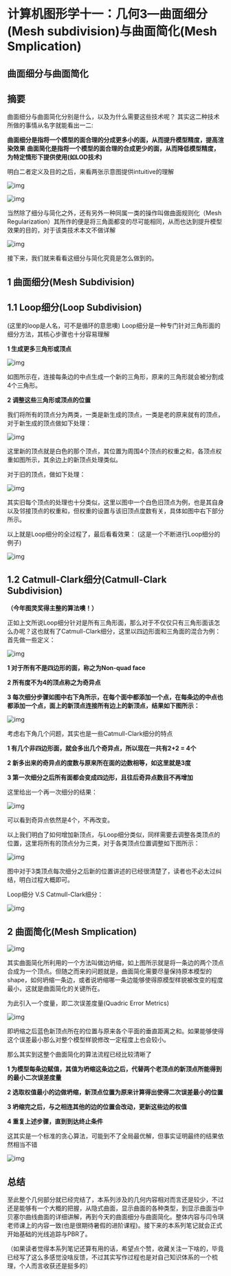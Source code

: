 # 计算机图形学十一：几何3—曲面细分(Mesh subdivision)与曲面简化(Mesh Smplication)

## **曲面细分与曲面简化**

## **摘要**

曲面细分与曲面简化分别是什么，以及为什么需要这些技术呢？ 其实这二种技术所做的事情从名字就能看出一二:

**曲面细分是指将一个模型的面合理的分成更多小的面，从而提升模型精度，提高渲染效果** **曲面简化是指将一个模型的面合理的合成更少的面，从而降低模型精度，为特定情形下提供使用(如LOD技术)**

明白二者定义及目的之后，来看两张示意图提供intuitive的理解

![img](./img/11-1.png)

![img](./img/11-2.png)

当然除了细分与简化之外，还有另外一种同属一类的操作叫做曲面规则化（Mesh Regularization）其所作的便是将三角面都变的尽可能相同，从而也达到提升模型效果的目的，对于该类技术本文不做详解

![img](./img/11-3.png)

接下来，我们就来看看这细分与简化究竟是怎么做到的。

## **1 曲面细分(Mesh Subdivision)**

## **1.1 Loop细分(Loop Subdivision)**

(这里的loop是人名，可不是循环的意思噢) Loop细分是一种专门针对三角形面的细分方法，其核心步骤也十分容易理解

**1 生成更多三角形或顶点**

![img](./img/11-4.png)

如图所示在，连接每条边的中点生成一个新的三角形，原来的三角形就会被分割成4个三角形。

**2 调整这些三角形或顶点的位置**

我们将所有的顶点分为两类，一类是新生成的顶点，一类是老的原来就有的顶点，对于新生成的顶点做如下处理：

![img](./img/11-5.png)

这里新的顶点就是白色的那个顶点，其位置为周围4个顶点的权重之和，各顶点权重如图所示，其余边上的新顶点处理类似。

对于旧的顶点，做如下处理：

![img](./img/11-6.png)

其实旧每个顶点的处理也十分类似，这里以图中一个白色旧顶点为例，也是其自身以及邻接顶点的权重和，但权重的设置与该旧顶点度数有关，具体如图中右下部分所示。

以上就是Loop细分的全过程了，最后看看效果： (这是一个不断进行Loop细分的例子)

![img](./img/11-7.png)



## **1.2 Catmull-Clark细分(Catmull-Clark Subdivision)**

**（今年图灵奖得主整的算法噢！）**

正如上文所说Loop细分针对是所有三角形面，那么对于不仅仅只有三角形面该怎么办呢？这也就有了Catmull-Clark细分，这里以四边形面和三角面的混合为例： 首先做一些定义：

![img](./img/11-8.png)

**1 对于所有不是四边形的面，称之为Non-quad face**

**2 所有度不为4的顶点称之为奇异点**

**3 每次细分步骤如图中右下角所示，在每个面中都添加一个点，在每条边的中点也都添加一个点，面上的新顶点连接所有边上的新顶点，结果如下图所示：**

![img](./img/11-9.png)

考虑右下角几个问题，其实也是一些Catmull-Clark细分的特点

**1 有几个非四边形面，就会多出几个奇异点，所以现在一共有2+2 = 4个**

**2 新多出来的奇异点的度数与原来所在面的边数相等，如这里就是3度**

**3 第一次细分之后所有面都会变成四边形，且往后奇异点数目不再增加**

这里给出一个再一次细分的结果：

![img](./img/11-10.png)

可以看到奇异点依然是4个，不再改变。

以上我们明白了如何增加新顶点，与Loop细分类似，同样需要去调整各类顶点的位置，这里将所有的顶点分为三类，对于各类顶点位置调整如下图所示：

![img](./img/11-11.png)

图中对于3类顶点每次细分之后新的位置讲述的已经很清楚了，读者也不必太过纠结，明白过程大概即可。

Loop细分 V.S Catmull-Clark细分：

![img](./img/11-12.png)



## **2 曲面简化(Mesh Smplication)**



![img](./img/11-13.png)

其实曲面简化所利用的一个方法叫做边坍缩，如上图所示就是将一条边的两个顶点合成为一个顶点。但随之而来的问题就是，曲面简化需要尽量保持原本模型的shape，如何坍缩一条边，或者说坍缩哪一条边能够使得原模型样貌被改变的程度最小，这就是曲面简化的关键所在。

为此引入一个度量，即二次误差度量(Quadric Error Metrics)

![img](./img/11-14.png)

即坍缩之后蓝色新顶点所在的位置与原来各个平面的垂直距离之和。如果能够使得这个误差最小那么对整个模型样貌修改一定程度上也会较小。

那么其实到这整个曲面简化的算法流程已经比较清晰了

**1 为模型每条边赋值，其值为坍缩这条边之后，代替两个老顶点的新顶点所能得到的最小二次误差度量**

**2 选取权值最小的边做坍缩，新顶点位置为原来计算得出使得二次误差最小的位置**

**3 坍缩完之后，与之相连其他的边的位置会改动，更新这些边的权值**

**4 重复上述步骤，直到到达终止条件**

这其实是一个标准的贪心算法，可能到不了全局最优解，但事实证明最终的结果依然相当不错

![img](./img/11-15.png)



## **总结**

至此整个几何部分就已经完结了，本系列涉及的几何内容相对而言还是较少，不过还是能够有一个大概的把握，从隐式曲面，显示曲面的各种类型，到显示曲面当中贝塞尔曲线曲面的详细讲解，再到今天的曲面细分与曲面简化。整体内容与闫令琪老师课上的内容一致(也是很期待暑假的进阶课程)。接下来的本系列笔记就会正式开始基础的光线追踪与PBR了。

（如果读者觉得本系列笔记还算有用的话，希望点个赞，收藏关注一下啥的，毕竟已经写了这么多感觉没啥反馈，不过其实写作过程也是对自己知识体系的一个梳理，个人而言收获还是挺多的）